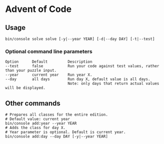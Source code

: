 # Advent of Code

## Usage
```shell
bin/console solve solve [-y|--year YEAR] [-d|--day DAY] [-t|--test]
```

### Optional command line parameters
```text
Option      Default         Description
--test      false           Run your code against test values, rather than your puzzle input.
--year      current year    Run year X.
--day       all days        Run day X, default value is all days.
                            Note: only days that return actual values will be displayed.
```

## Other commands
```shell
# Prepares all classes for the entire edition.
# Default value: current year
bin/console add:year --year YEAR
# Adds the class for day X.
# Year parameter is optional. Default is current year.
bin/console add:day --day DAY [-y|--year YEAR]
```
